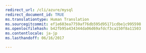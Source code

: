 ```yaml
---
redirect_url: /cli/azure/mysql
redirect_document_id: TRUE
ms.translationtype: Human Translation
ms.sourcegitcommit: ef1e603ea7759af76db595d95171cdbe1c995598
ms.openlocfilehash: b42fb95a434344da06d69afdcf3ca150f8a11503
ms.contentlocale: ja-jp
ms.lasthandoff: 06/16/2017

---
```


